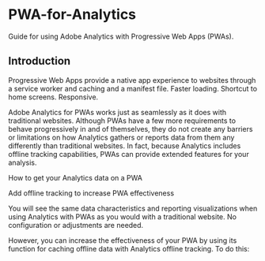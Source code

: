 # PWA-for-Analytics
Guide for using Adobe Analytics with Progressive Web Apps (PWAs).

## Introduction

Progressive Web Apps provide a native app experience to websites through a service worker and caching and a manifest file. Faster loading. Shortcut to home screens. Responsive.

Adobe Analytics for PWAs works just as seamlessly as it does with traditional websites. Although PWAs have a few more requirements to behave progressively in and of themselves, they do not create any barriers or limitations on how Analytics gathers or reports data from them any differently than traditional websites. In fact, because Analytics includes offline tracking capabilities, PWAs can provide extended features for your analysis.

How to get your Analytics data on a PWA


Add offline tracking to increase PWA effectiveness

You will see the same data characteristics and reporting visualizations when using Analytics with PWAs as you would with a traditional website. No configuration or adjustments are needed.

However, you can increase the effectiveness of your PWA by using its function for caching offline data with Analytics offline tracking. To do this:




